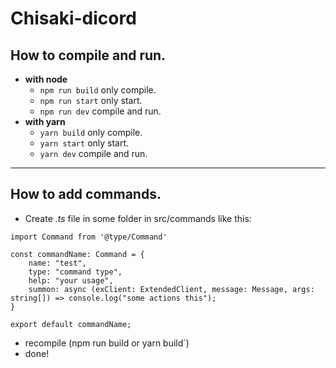 # **Chisaki-dicord**

## How to compile and run.

* **with node**
    * ```npm run build``` only compile.
    * ```npm run start``` only start.
    * ```npm run dev``` compile and run.
* **with yarn**
    * ```yarn build``` only compile.
    * ```yarn start``` only start.
    * ```yarn dev``` compile and run.
---

## How to add commands.

* Create *.ts* file in some folder in src/commands like this:
```
import Command from '@type/Command'

const commandName: Command = {
    name: "test",
    type: "command type",
    help: "your usage",
    summon: async (exClient: ExtendedClient, message: Message, args: string[]) => console.log("some actions this");
}

export default commandName;
```
* recompile (npm run build or yarn build`)
* done!